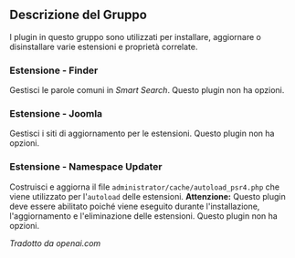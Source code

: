 <!-- Filename: Chunk4x:Extensions_Plugin_Manager_Edit_Extension_Group / Display title: Gruppo di Estensioni -->

## Descrizione del Gruppo

I plugin in questo gruppo sono utilizzati per installare, aggiornare o disinstallare varie estensioni e proprietà correlate.

### Estensione - Finder

Gestisci le parole comuni in *Smart Search*. Questo plugin non ha opzioni.

### Estensione - Joomla

Gestisci i siti di aggiornamento per le estensioni. Questo plugin non ha opzioni.

### Estensione - Namespace Updater

Costruisci e aggiorna il file `administrator/cache/autoload_psr4.php` che viene utilizzato per l'`autoload` delle estensioni. **Attenzione:** Questo plugin deve essere abilitato poiché viene eseguito durante l'installazione, l'aggiornamento e l'eliminazione delle estensioni. Questo plugin non ha opzioni.

*Tradotto da openai.com*

